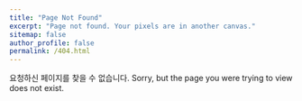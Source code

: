 ```yaml
---
title: "Page Not Found"
excerpt: "Page not found. Your pixels are in another canvas."
sitemap: false
author_profile: false
permalink: /404.html
---
```


요청하신 페이지를 찾을 수 없습니다.
Sorry, but the page you were trying to view does not exist.

<script>
  var GOOG_FIXURL_LANG = 'en';
  var GOOG_FIXURL_SITE = '{{ site.url }}'
</script>
<script src="https://linkhelp.clients.google.com/tbproxy/lh/wm/fixurl.js">
</script>